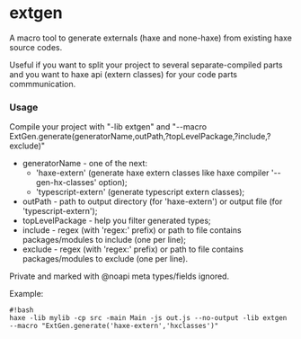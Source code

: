 # extgen #

A macro tool to generate externals (haxe and none-haxe) from existing haxe source codes.

Useful if you want to split your project to several separate-compiled parts
and you want to haxe api (extern classes) for your code parts commmunication.

### Usage ###
Compile your project with "-lib extgen" and "--macro ExtGen.generate(generatorName,outPath,?topLevelPackage,?include,?exclude)"

 * generatorName - one of the next:
	 * 'haxe-extern' (generate haxe extern classes like haxe compiler '--gen-hx-classes' option);
	 * 'typescript-extern' (generate typescript extern classes);
 * outPath - path to output directory (for 'haxe-extern') or output file (for 'typescript-extern');
 * topLevelPackage - help you filter generated types;
 * include - regex (with 'regex:' prefix) or path to file contains packages/modules to include (one per line);
 * exclude - regex (with 'regex:' prefix) or path to file contains packages/modules to exclude (one per line).

Private and marked with @noapi meta types/fields ignored.
 
Example:
```
#!bash
haxe -lib mylib -cp src -main Main -js out.js --no-output -lib extgen --macro "ExtGen.generate('haxe-extern','hxclasses')" 
```
